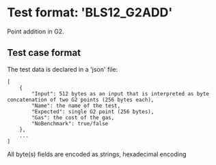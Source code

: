 # Test format: 'BLS12_G2ADD'

Point addition in G2.

## Test case format

The test data is declared in a 'json' file:

```
[
    {
        "Input": 512 bytes as an input that is interpreted as byte concatenation of two G2 points (256 bytes each),
        "Name": the name of the test,
        "Expected": single G2 point (256 bytes),
        "Gas": the cost of the gas,
        "NoBenchmark": true/false
    },
    ...
]
```

All byte(s) fields are encoded as strings, hexadecimal encoding

